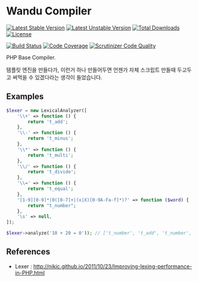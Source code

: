 Wandu Compiler
===

[![Latest Stable Version](https://poser.pugx.org/wandu/compiler/v/stable.svg)](https://packagist.org/packages/wandu/compiler)
[![Latest Unstable Version](https://poser.pugx.org/wandu/compiler/v/unstable.svg)](https://packagist.org/packages/wandu/compiler)
[![Total Downloads](https://poser.pugx.org/wandu/compiler/downloads.svg)](https://packagist.org/packages/wandu/compiler)
[![License](https://poser.pugx.org/wandu/compiler/license.svg)](https://packagist.org/packages/wandu/compiler)

[![Build Status](https://img.shields.io/travis/Wandu/Compiler/master.svg)](https://travis-ci.org/Wandu/Compiler)
[![Code Coverage](https://scrutinizer-ci.com/g/Wandu/Compiler/badges/coverage.png?b=master)](https://scrutinizer-ci.com/g/Wandu/Compiler/?branch=master)
[![Scrutinizer Code Quality](https://scrutinizer-ci.com/g/Wandu/Compiler/badges/quality-score.png?b=master)](https://scrutinizer-ci.com/g/Wandu/Compiler/?branch=master)

PHP Base Compiler.

템플릿 엔진을 만들다가, 이런거 하나 만들어두면 언젠가 자체 스크립트 만들때 두고두고 써먹을 수 있겠다라는 생각이 들었습니다.

## Examples

```php
$lexer = new LexicalAnalyzer([
    '\\+' => function () {
        return 't_add';
    },
    '\\-' => function () {
        return 't_minus';
    },
    '\\*' => function () {
        return 't_multi';
    },
    '\\/' => function () {
        return 't_divide';
    },
    '\\=' => function () {
        return 't_equal';
    },
    '[1-9][0-9]*|0([0-7]+|(x|X)[0-9A-Fa-f]*)?' => function ($word) {
        return "t_number";
    },
    '\s' => null,
]);

$lexer->analyze('10 + 20 = 0')); // ['t_number', 't_add', 't_number', 't_equal', 't_number',]
```

## References

- Lexer : http://nikic.github.io/2011/10/23/Improving-lexing-performance-in-PHP.html
